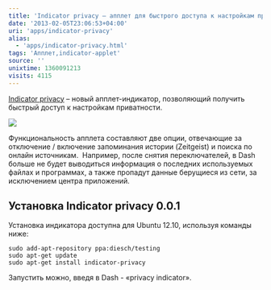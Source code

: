 ```yaml
---
title: 'Indicator privacy – апплет для быстрого доступа к настройкам приватности'
date: '2013-02-05T23:06:53+04:00'
uri: 'apps/indicator-privacy'
alias: 
  - 'apps/indicator-privacy.html'
tags: 'Апплет,indicator-applet'
source: ''
unixtime: 1360091213
visits: 4115
---
```

[Indicator privacy](https://launchpad.net/indicator-privacy) – новый апплет-индикатор, позволяющий получить быстрый доступ к настройкам приватности.

[![](img/2013/02/05/23-00/indicator-privacy-8447578583-o.jpg)](img/2013/02/05/23-00/indicator-privacy-8447578583-o.jpg)

Функциональность апплета составляют две опции, отвечающие за отключение / включение запоминания истории (Zeitgeist) и поиска по онлайн источникам.  Например, после снятия переключателей, в Dash больше не будет выводиться информация о последних используемых файлах и программах, а также пропадут данные берущиеся из сети, за исключением центра приложений.

## Установка Indicator privacy 0.0.1

Установка индикатора доступна для Ubuntu 12.10, используя команды ниже:

```
sudo add-apt-repository ppa:diesch/testing
sudo apt-get update
sudo apt-get install indicator-privacy
```

Запустить можно, введя в Dash - «privacy indicator».

